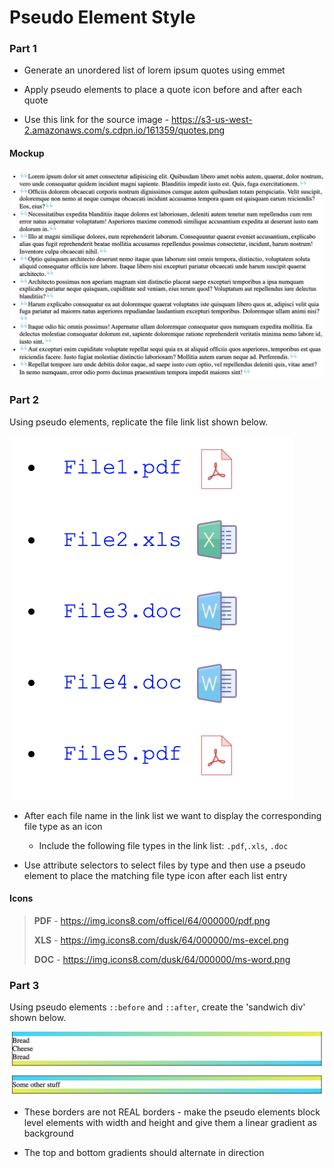 # Pseudo Element Style

### Part 1

- Generate an unordered list of lorem ipsum quotes using emmet

- Apply pseudo elements to place a quote icon before and after each quote

- Use this link for the source image - https://s3-us-west-2.amazonaws.com/s.cdpn.io/161359/quotes.png

#### Mockup

![part-1](images/part-1.png)

### Part 2

Using pseudo elements, replicate the file link list shown below.

![part-2](images/part-2.png)

- After each file name in the link list we want to display the corresponding file type as an icon
  - Include the following file types in the link list: `.pdf`,`.xls`, `.doc` 

- Use attribute selectors to select files by type and then use a pseudo element to place the matching file type icon after each list entry

#### Icons

> **PDF** - https://img.icons8.com/officel/64/000000/pdf.png
>
> **XLS** - https://img.icons8.com/dusk/64/000000/ms-excel.png
>
> **DOC** - https://img.icons8.com/dusk/64/000000/ms-word.png

### Part 3

Using pseudo elements `::before` and `::after`, create the 'sandwich div' shown below.

![part-3](images/part-3.png)

- These borders are not REAL borders - make the pseudo elements block level elements with width and height and give them a linear gradient as background

- The top and bottom gradients should alternate in direction
